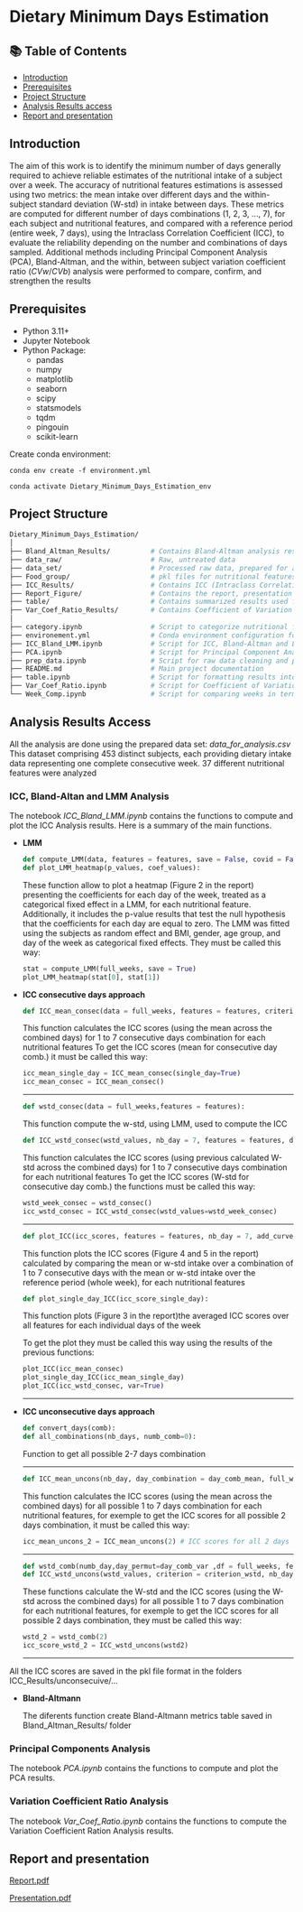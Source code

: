 # **Dietary Minimum Days Estimation**

## 📚 Table of Contents

- [Introduction](#introduction)
- [Prerequisites](#prerequisites)
- [Project Structure](#project-structure)
- [Analysis Results access](#analysis-results-access)
- [Report and presentation](#report-and-presentation)

## Introduction

The aim of this work is to identify the minimum number of days generally required to achieve reliable estimates of the nutritional intake of a subject over a week. The accuracy of nutritional features estimations is assessed using two metrics: the mean intake over different days and the within-subject standard deviation (W-std) in intake between days. These metrics are computed for different number of days combinations (1, 2, 3, ..., 7), for each subject and nutritional features, and compared with a reference period (entire week, 7 days), using the Intraclass Correlation Coefficient (ICC), to evaluate the reliability depending on the number and combinations of days sampled. Additional methods including Principal Component Analysis (PCA), Bland-Altman, and the within, between subject variation coefficient ratio ($CVw/CVb$) analysis were performed to compare, confirm, and strengthen the results

## Prerequisites

- Python 3.11+
- Jupyter Notebook
- Python Package:
    - pandas
    - numpy
    - matplotlib
    - seaborn
    - scipy
    - statsmodels
    - tqdm
    - pingouin
    - scikit-learn

Create conda environment:

`conda env create -f environment.yml`
  
`conda activate Dietary_Minimum_Days_Estimation_env`

## Project Structure

```bash
Dietary_Minimum_Days_Estimation/
│
├── Bland_Altman_Results/          # Contains Bland-Altman analysis results
├── data_raw/                      # Raw, untreated data
├── data_set/                      # Processed raw data, prepared for analysis
├── Food_group/                    # pkl files for nutritional features  differenciation
├── ICC_Results/                   # Contains ICC (Intraclass Correlation Coefficient) analysis results
├── Report_Figure/                 # Contains the report, presentation and figures
├── table/                         # Contains summarized results used for various figures
├── Var_Coef_Ratio_Results/        # Contains Coefficient of Variation ratio analysis results
│
├── category.ipynb                 # Script to categorize nutritional features and crate demograpgic distribution table
├── environement.yml               # Conda environment configuration for reproducibility
├── ICC_Bland_LMM.ipynb            # Script for ICC, Bland-Altman and LMM analysis 
├── PCA.ipynb                      # Script for Principal Component Analysis (PCA)
├── prep_data.ipynb                # Script for raw data cleaning and preparation
├── README.md                      # Main project documentation
├── table.ipynb                    # Script for formatting results into tables
├── Var_Coef_Ratio.ipynb           # Script for Coefficient of Variation ratio analysis
└── Week_Comp.ipynb                # Script for comparing weeks in terms of mean intake using ICC
```

## Analysis Results Access

All the analysis are done using the prepared data set: *data_for_analysis.csv*
This dataset comprising 453 distinct subjects, each providing dietary intake data representing one complete consecutive week. 37 different nutritional features were analyzed

### ICC, Bland-Altan and LMM Analysis

The notebook *ICC_Bland_LMM.ipynb*  contains the functions to compute and plot the ICC Analysis results. Here is a summary of the main functions.

- **LMM**

    ```python
    def compute_LMM(data, features = features, save = False, covid = False):
    def plot_LMM_heatmap(p_values, coef_values):
    ```

    These function allow to plot a heatmap (Figure 2 in the report) presenting the coefficients for each day of the week, treated as a categorical fixed effect in a LMM, for each nutritional feature. Additionally, it includes the p-value results that test the null hypothesis that the coefficients for each day are equal to zero. The LMM was fitted using the subjects as random effect and BMI, gender, age group, and day of the week as categorical fixed effects.
    They must be called this way:

    ```python
    stat = compute_LMM(full_weeks, save = True)
    plot_LMM_heatmap(stat[0], stat[1])
    ```

- **ICC consecutive days approach**

    ```python
    def ICC_mean_consec(data = full_weeks, features = features, criterion = criterion_mean, single_day = False):
    ```

    This function calculates the ICC scores (using the mean across the combined days) for 1 to 7 consecutive days combination for each nutritional features
    To get the ICC scores (mean for consecutive day comb.) it must be called this way:

    ```python
    icc_mean_single_day = ICC_mean_consec(single_day=True)
    icc_mean_consec = ICC_mean_consec()
    ```

    ---

    ```python
    def wstd_consec(data = full_weeks,features = features):
    ```

    This function compute the w-std, using LMM, used to compute the ICC

    ```python
    def ICC_wstd_consec(wstd_values, nb_day = 7, features = features, data = full_weeks):
    ```

    This function calculates the ICC scores (using previous calculated W-std across the combined days) for 1 to 7 consecutive days combination for each nutritional features
    To get the ICC scores (W-std for consecutive day comb.) the functions must be called this way:

    ```python
    wstd_week_consec = wstd_consec()
    icc_wstd_consec = ICC_wstd_consec(wstd_values=wstd_week_consec)
    ```

    ---

    ```python
    def plot_ICC(icc_scores, features = features, nb_day = 7, add_curve_uncons = False, var = False):
    ```

    This function plots the ICC scores (Figure 4 and 5 in the report) calculated by comparing the mean or w-std intake over a combination of 1 to 7 consecutive days with the mean or w-std intake over the reference period (whole week), for each nutritional features

    ```python
    def plot_single_day_ICC(icc_score_single_day):
    ```

    This function plots (Figure 3 in the report)the averaged ICC scores over all features for each individual days of the week

    To get the plot they must be called this way using the results of the previous functions:

    ```python
    plot_ICC(icc_mean_consec)
    plot_single_day_ICC(icc_mean_single_day)
    plot_ICC(icc_wstd_consec, var=True)
    ```

    ---
  
- **ICC unconsecutive days approach**

    ```python
    def convert_days(comb):
    def all_combinations(nb_days, numb_comb=0):
    ```

    Function to get all possible 2-7 days combination

    ---

    ```python
    def ICC_mean_uncons(nb_day, day_combination = day_comb_mean, full_weeks = full_weeks, features = features):
    ```

    This function calculates the ICC scores (using the mean across the combined days) for all possible 1 to 7 days combination for each nutritional features, for exemple to get the ICC scores for all possible 2 days combination, it must be called this way:

    ```python
    icc_mean_uncons_2 = ICC_mean_uncons(2) # ICC scores for all 2 days combination possible
    ```

    ---

    ```python
    def wstd_comb(numb_day,day_permut=day_comb_var ,df = full_weeks, feat = features):
    def ICC_wstd_uncons(wstd_values, criterion = criterion_wstd, nb_day = 7, features = features, data = full_weeks):
    ```

    These functions calculate the W-std and the ICC scores (using the W-std across the combined days) for all possible 1 to 7 days combination for each nutritional features, for exemple to get the ICC scores for all possible 2 days combination, they must be called this way: 

    ```python
    wstd_2 = wstd_comb(2)
    icc_score_wstd_2 = ICC_wstd_uncons(wstd2)
    ```

    ---

All the ICC scores are saved in the pkl file format in the folders ICC_Results/unconsecuive/...

- **Bland-Altmann** 

    The diferents function create Bland-Altmann metrics table saved in Bland_Altman_Results/ folder

### Principal Components Analysis

The notebook *PCA.ipynb* contains the functions to compute and plot the PCA results.

### **Variation Coefficient Ratio Analysis**

The notebook *Var_Coef_Ratio.ipynb* contains the functions to compute the Variation Coefficient Ration Analysis results.

## Report and presentation

[Report.pdf](https://github.com/user-attachments/files/16180832/Report.pdf)

[Presentation.pdf](https://github.com/user-attachments/files/16180834/Presentation.pdf)


